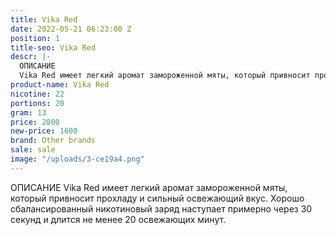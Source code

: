 ```yaml
---
title: Vika Red
date: 2022-05-21 06:23:00 Z
position: 1
title-seo: Vika Red
descr: |-
  ОПИСАНИЕ
  Vika Red имеет легкий аромат замороженной мяты, который привносит прохладу и сильный освежающий вкус. Хорошо сбалансированный никотиновый заряд наступает примерно через 30 секунд и длится не менее 20 освежающих минут.
product-name: Vika Red
nicotine: 22
portions: 20
gram: 13
price: 2800
new-price: 1600
brand: Other brands
sale: sale
image: "/uploads/3-ce19a4.png"
---
```


 ОПИСАНИЕ
Vika Red имеет легкий аромат замороженной мяты, который привносит прохладу и сильный освежающий вкус. Хорошо сбалансированный никотиновый заряд наступает примерно через 30 секунд и длится не менее 20 освежающих минут.